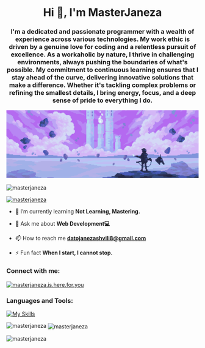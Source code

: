 <h1 align="center">Hi 👋, I'm MasterJaneza</h1>
<h3 align="center">I'm a dedicated and passionate programmer with a wealth of experience across various technologies. My work ethic is driven by a genuine love for coding and a relentless pursuit of excellence. As a workaholic by nature, I thrive in challenging environments, always pushing the boundaries of what's possible. My commitment to continuous learning ensures that I stay ahead of the curve, delivering innovative solutions that make a difference. Whether it's tackling complex problems or refining the smallest details, I bring energy, focus, and a deep sense of pride to everything I do.</h3>

<img src="https://raw.githubusercontent.com/adamgiebl/adamgiebl/master/pixel.gif" width="1100">

<p align="left"> <img src="https://komarev.com/ghpvc/?username=masterjaneza&label=Profile%20views&color=0e75b6&style=flat" alt="masterjaneza" /> </p>

<p align="left"> <a href="https://github.com/ryo-ma/github-profile-trophy"><img src="https://github-profile-trophy.vercel.app/?username=masterjaneza" alt="masterjaneza" /></a> </p>

- 🌱 I’m currently learning **Not Learning, Mastering.**

- 💬 Ask me about **Web Development💻**

- 📫 How to reach me **datojanezashvili8@gmail.com**

- ⚡ Fun fact **When I start, I cannot stop.**

<h3 align="left">Connect with me:</h3>
<p align="left">
<a href="https://instagram.com/masterjaneza.is.here.for.you" target="blank"><img align="center" src="https://raw.githubusercontent.com/rahuldkjain/github-profile-readme-generator/master/src/images/icons/Social/instagram.svg" alt="masterjaneza.is.here.for.you" height="30" width="40" /></a>
</p>

<h3 align="left">Languages and Tools:</h3>

[![My Skills](https://skillicons.dev/icons?i=html,css,js,react,tailwind,nodejs,threejs,ts,py,figma,mongodb,mysql,vscode,vite,replit,npm,babel,git,github,discord)](https://skillicons.dev)


<p><img align="left" src="https://github-readme-stats.vercel.app/api/top-langs?username=masterjaneza&show_icons=true&locale=en&layout=compact" alt="masterjaneza" /></p>

<p>&nbsp;<img align="center" src="https://github-readme-stats.vercel.app/api?username=masterjaneza&show_icons=true&locale=en" alt="masterjaneza" /></p>

<p><img align="center" src="https://github-readme-streak-stats.herokuapp.com/?user=masterjaneza&" alt="masterjaneza" /></p>

